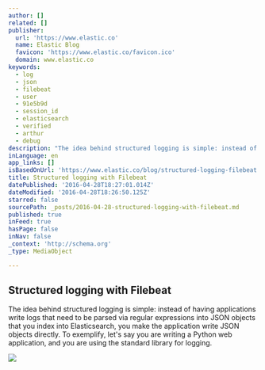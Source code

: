```yaml
---
author: []
related: []
publisher:
  url: 'https://www.elastic.co'
  name: Elastic Blog
  favicon: 'https://www.elastic.co/favicon.ico'
  domain: www.elastic.co
keywords:
  - log
  - json
  - filebeat
  - user
  - 91e5b9d
  - session_id
  - elasticsearch
  - verified
  - arthur
  - debug
description: "The idea behind structured logging is simple: instead of having applications write logs that need to be parsed via regular expressions into JSON objects that you index into Elasticsearch, you make the application write JSON objects directly. To exemplify, let's say you are writing a Python web application, and you are using the standard library for logging."
inLanguage: en
app_links: []
isBasedOnUrl: 'https://www.elastic.co/blog/structured-logging-filebeat'
title: Structured logging with Filebeat
datePublished: '2016-04-28T18:27:01.014Z'
dateModified: '2016-04-28T18:26:50.125Z'
starred: false
sourcePath: _posts/2016-04-28-structured-logging-with-filebeat.md
published: true
inFeed: true
hasPage: false
inNav: false
_context: 'http://schema.org'
_type: MediaObject

---
```

<article style=""><h1>Structured logging with Filebeat</h1><p>The idea behind structured logging is simple: instead of having applications write logs that need to be parsed via regular expressions into JSON objects that you index into Elasticsearch, you make the application write JSON objects directly. To exemplify, let's say you are writing a Python web application, and you are using the standard library for logging.</p><img src="https://www.elastic.co/assets/blt140b4beafeceb13d/logs-woodpile.jpg" /></article>